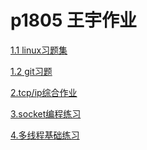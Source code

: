 # p1805 王宇作业


<a href="linux习题/linux_cmd.md">1.1 linux习题集</a>

<a href="git习题/git_cmd.md">1.2 git习题</a>

<a href="tcp_ip/tcp_ip.md">2.tcp/ip综合作业</a>

<a href="socketwork/socket.md">3.socket编程练习</a>

<a href="多线程基础练习/多线程基础练习.md">4.多线程基础练习</a>


